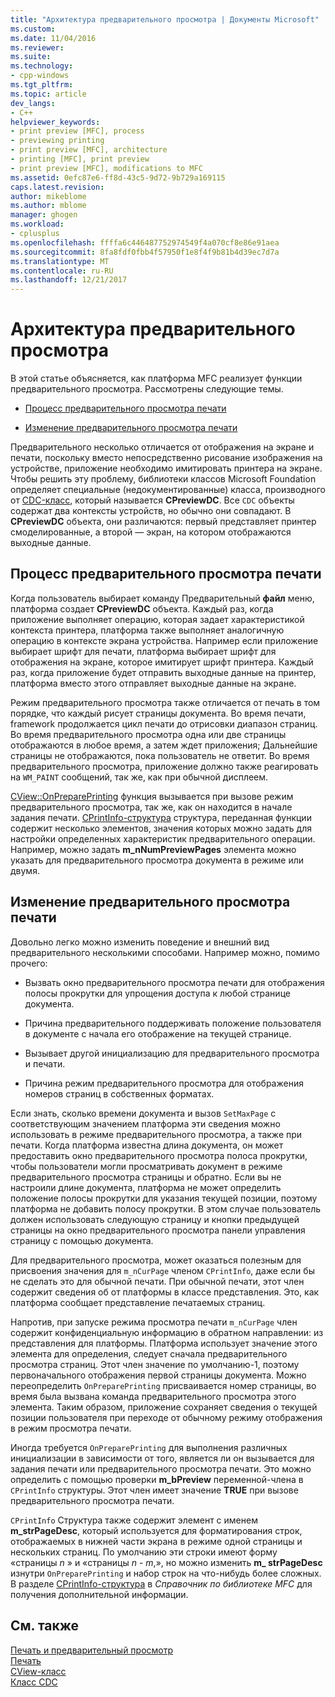 ```yaml
---
title: "Архитектура предварительного просмотра | Документы Microsoft"
ms.custom: 
ms.date: 11/04/2016
ms.reviewer: 
ms.suite: 
ms.technology:
- cpp-windows
ms.tgt_pltfrm: 
ms.topic: article
dev_langs:
- C++
helpviewer_keywords:
- print preview [MFC], process
- previewing printing
- print preview [MFC], architecture
- printing [MFC], print preview
- print preview [MFC], modifications to MFC
ms.assetid: 0efc87e6-ff8d-43c5-9d72-9b729a169115
caps.latest.revision: 
author: mikeblome
ms.author: mblome
manager: ghogen
ms.workload:
- cplusplus
ms.openlocfilehash: ffffa6c446487752974549f4a070cf8e86e91aea
ms.sourcegitcommit: 8fa8fdf0fbb4f57950f1e8f4f9b81b4d39ec7d7a
ms.translationtype: MT
ms.contentlocale: ru-RU
ms.lasthandoff: 12/21/2017
---
```

# <a name="print-preview-architecture"></a>Архитектура предварительного просмотра
В этой статье объясняется, как платформа MFC реализует функции предварительного просмотра. Рассмотрены следующие темы.  
  
-   [Процесс предварительного просмотра печати](#_core_the_print_preview_process)  
  
-   [Изменение предварительного просмотра печати](#_core_modifying_print_preview)  
  
 Предварительного несколько отличается от отображения на экране и печати, поскольку вместо непосредственно рисование изображения на устройстве, приложение необходимо имитировать принтера на экране. Чтобы решить эту проблему, библиотеки классов Microsoft Foundation определяет специальные (недокументированные) класса, производного от [CDC-класс](../mfc/reference/cdc-class.md), который называется **CPreviewDC**. Все `CDC` объекты содержат два контексты устройств, но обычно они совпадают. В **CPreviewDC** объекта, они различаются: первый представляет принтер смоделированные, а второй — экран, на котором отображаются выходные данные.  
  
##  <a name="_core_the_print_preview_process"></a>Процесс предварительного просмотра печати  
 Когда пользователь выбирает команду Предварительный **файл** меню, платформа создает **CPreviewDC** объекта. Каждый раз, когда приложение выполняет операцию, которая задает характеристикой контекста принтера, платформа также выполняет аналогичную операцию в контексте экрана устройства. Например если приложение выбирает шрифт для печати, платформа выбирает шрифт для отображения на экране, которое имитирует шрифт принтера. Каждый раз, когда приложение будет отправить выходные данные на принтер, платформа вместо этого отправляет выходные данные на экране.  
  
 Режим предварительного просмотра также отличается от печать в том порядке, что каждый рисует страницы документа. Во время печати, framework продолжается цикл печати до отрисовки диапазон страниц. Во время предварительного просмотра одна или две страницы отображаются в любое время, а затем ждет приложения; Дальнейшие страницы не отображаются, пока пользователь не ответит. Во время предварительного просмотра, приложение должно также реагировать на `WM_PAINT` сообщений, так же, как при обычной дисплеем.  
  
 [CView::OnPreparePrinting](../mfc/reference/cview-class.md#onprepareprinting) функция вызывается при вызове режим предварительного просмотра, так же, как он находится в начале задания печати. [CPrintInfo-структура](../mfc/reference/cprintinfo-structure.md) структура, переданная функции содержит несколько элементов, значения которых можно задать для настройки определенных характеристик предварительного операции. Например, можно задать **m_nNumPreviewPages** элемента можно указать для предварительного просмотра документа в режиме или двумя.  
  
##  <a name="_core_modifying_print_preview"></a>Изменение предварительного просмотра печати  
 Довольно легко можно изменить поведение и внешний вид предварительного несколькими способами. Например можно, помимо прочего:  
  
-   Вызвать окно предварительного просмотра печати для отображения полосы прокрутки для упрощения доступа к любой странице документа.  
  
-   Причина предварительного поддерживать положение пользователя в документе с начала его отображение на текущей странице.  
  
-   Вызывает другой инициализацию для предварительного просмотра и печати.  
  
-   Причина режим предварительного просмотра для отображения номеров страниц в собственных форматах.  
  
 Если знать, сколько времени документа и вызов `SetMaxPage` с соответствующим значением платформа эти сведения можно использовать в режиме предварительного просмотра, а также при печати. Когда платформа известна длина документа, он может предоставить окно предварительного просмотра полоса прокрутки, чтобы пользователи могли просматривать документ в режиме предварительного просмотра страницы и обратно. Если вы не настроили длине документа, платформа не может определить положение полосы прокрутки для указания текущей позиции, поэтому платформа не добавить полосу прокрутки. В этом случае пользователь должен использовать следующую страницу и кнопки предыдущей страницы на окно предварительного просмотра панели управления страницу с помощью документа.  
  
 Для предварительного просмотра, может оказаться полезным для присвоения значения для `m_nCurPage` членом `CPrintInfo`, даже если бы не сделать это для обычной печати. При обычной печати, этот член содержит сведения об от платформы в классе представления. Это, как платформа сообщает представление печатаемых страниц.  
  
 Напротив, при запуске режима просмотра печати `m_nCurPage` член содержит конфиденциальную информацию в обратном направлении: из представления для платформы. Платформа использует значение этого элемента для определения, следует сначала предварительного просмотра страниц. Этот член значение по умолчанию-1, поэтому первоначального отображения первой страницы документа. Можно переопределить `OnPreparePrinting` присваивается номер страницы, во время была вызвана команда предварительного просмотра этого элемента. Таким образом, приложение сохраняет сведения о текущей позиции пользователя при переходе от обычному режиму отображения в режим просмотра печати.  
  
 Иногда требуется `OnPreparePrinting` для выполнения различных инициализации в зависимости от того, является ли он вызывается для задания печати или предварительного просмотра печати. Это можно определить с помощью проверки **m_bPreview** переменной-члена в `CPrintInfo` структуры. Этот член имеет значение **TRUE** при вызове предварительного просмотра печати.  
  
 `CPrintInfo` Структура также содержит элемент с именем **m_strPageDesc**, который используется для форматирования строк, отображаемых в нижней части экрана в режиме одной страницы и нескольких страниц. По умолчанию эти строки имеют форму «страницы  *n* » и «страницы  *n*   -  *m*,», но можно изменить **m_ strPageDesc** изнутри `OnPreparePrinting` и набор строк на что-нибудь более сложных. В разделе [CPrintInfo-структура](../mfc/reference/cprintinfo-structure.md) в *Справочник по библиотеке MFC* для получения дополнительной информации.  
  
## <a name="see-also"></a>См. также  
 [Печать и предварительный просмотр](../mfc/printing-and-print-preview.md)   
 [Печать](../mfc/printing.md)   
 [CView-класс](../mfc/reference/cview-class.md)   
 [Класс CDC](../mfc/reference/cdc-class.md)
